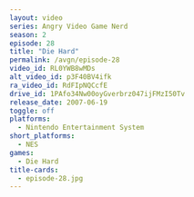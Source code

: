 ```yaml
---
layout: video
series: Angry Video Game Nerd
season: 2
episode: 28
title: "Die Hard"
permalink: /avgn/episode-28
video_id: RL0YWB8wMDs
alt_video_id: p3F40BV4ifk
ra_video_id: RdFIpNQCcfE
drive_id: 1PAfo34Nw00oyGverbrz047ijFMzI50Tv
release_date: 2007-06-19
toggle: off
platforms:
  - Nintendo Entertainment System
short_platforms:
  - NES
games:
  - Die Hard
title-cards:
  - episode-28.jpg
---
```


